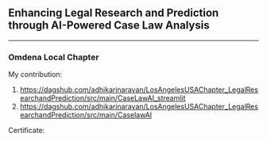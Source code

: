 
##  Enhancing Legal Research and Prediction through AI-Powered Case Law Analysis
---
### Omdena Local Chapter

My contribution:
1. https://dagshub.com/adhikarinarayan/LosAngelesUSAChapter_LegalResearchandPrediction/src/main/CaseLawAI_streamlit
2. https://dagshub.com/adhikarinarayan/LosAngelesUSAChapter_LegalResearchandPrediction/src/main/CaselawAI


Certificate:
